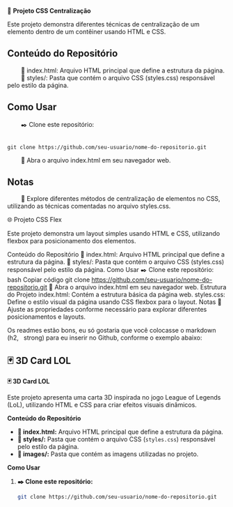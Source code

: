 🔳 <strong>Projeto CSS Centralização</strong>

Este projeto demonstra diferentes técnicas de centralização de um elemento dentro de um contêiner usando HTML e CSS.

<h2>Conteúdo do Repositório</h2>
&nbsp; &nbsp; &nbsp; &nbsp; 📑 index.html: Arquivo HTML principal que define a estrutura da página. <br>
&nbsp; &nbsp; &nbsp; &nbsp; 📁 styles/: Pasta que contém o arquivo CSS (styles.css) responsável pelo estilo da página. <br>

<h2>Como Usar</h2>
&nbsp; &nbsp; &nbsp; &nbsp; ✒️ Clone este repositório: <br> <br>

```
git clone https://github.com/seu-usuario/nome-do-repositorio.git
```

&nbsp; &nbsp; &nbsp; &nbsp; 📁 Abra o arquivo index.html em seu navegador web. <br>

<h2>Notas</h2>
&nbsp; &nbsp; &nbsp; &nbsp; 📌 Explore diferentes métodos de centralização de elementos no CSS, utilizando as técnicas comentadas no arquivo styles.css.

🌐 Projeto CSS Flex

Este projeto demonstra um layout simples usando HTML e CSS, utilizando flexbox para posicionamento dos elementos.

Conteúdo do Repositório
📑 index.html: Arquivo HTML principal que define a estrutura da página.
📁 styles/: Pasta que contém o arquivo CSS (styles.css) responsável pelo estilo da página.
Como Usar
✒️ Clone este repositório:
bash
Copiar código
git clone https://github.com/seu-usuario/nome-do-repositorio.git
📁 Abra o arquivo index.html em seu navegador web.
Estrutura do Projeto
index.html: Contém a estrutura básica da página web.
styles.css: Define o estilo visual da página usando CSS flexbox para o layout.
Notas
📌 Ajuste as propriedades conforme necessário para explorar diferentes posicionamentos e layouts.

Os readmes estão bons, eu só gostaria que você colocasse o markdown (h2, &nbsp; strong) para eu inserir no Github, conforme o exemplo abaixo:

## 🃏 3D Card LOL

**🃏 3D Card LOL**

Este projeto apresenta uma carta 3D inspirada no jogo League of Legends (LoL), utilizando HTML e CSS para criar efeitos visuais dinâmicos.

**Conteúdo do Repositório**
- **📑 index.html:** Arquivo HTML principal que define a estrutura da página.
- **📁 styles/:** Pasta que contém o arquivo CSS (`styles.css`) responsável pelo estilo da página.
- **📁 images/:** Pasta que contém as imagens utilizadas no projeto.

**Como Usar**
1. **✒️ Clone este repositório:**
   ```bash
   git clone https://github.com/seu-usuario/nome-do-repositorio.git


